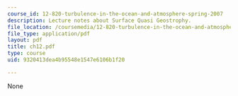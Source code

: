 ```yaml
---
course_id: 12-820-turbulence-in-the-ocean-and-atmosphere-spring-2007
description: Lecture notes about Surface Quasi Geostrophy.
file_location: /coursemedia/12-820-turbulence-in-the-ocean-and-atmosphere-spring-2007/9320413dea4b95548e1547e6106b1f20_ch12.pdf
file_type: application/pdf
layout: pdf
title: ch12.pdf
type: course
uid: 9320413dea4b95548e1547e6106b1f20

---
```

None